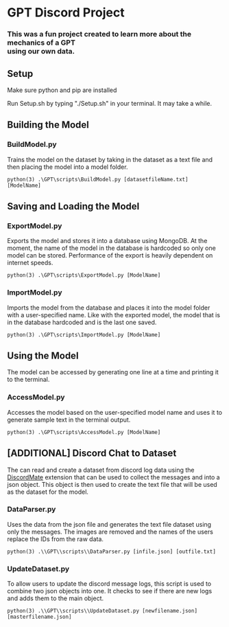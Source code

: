 # GPT Discord Project
### This was a fun project created to learn more about the mechanics of a GPT <br> using our own data.


## Setup
Make sure python and pip are installed

Run Setup.sh by typing "./Setup.sh" in your terminal. It may take a while.

## Building the Model

### BuildModel.py
Trains the model on the dataset by taking in the dataset as a text file and then placing the model into a model folder.

`python(3) .\GPT\scripts\BuildModel.py [datasetfileName.txt] [ModelName]`

## Saving and Loading the Model

### ExportModel.py
Exports the model and stores it into a database using MongoDB. At the moment, the name of the model in the database is hardcoded so only one model can be stored. Performance of the export is heavily dependent on internet speeds.

`python(3) .\GPT\scripts\ExportModel.py [ModelName]`

### ImportModel.py
Imports the model from the database and places it into the model folder with a user-specified name. Like with the exported model, the model that is in the database hardcoded and is the last one saved.

`python(3) .\GPT\scripts\ImportModel.py [ModelName]`


## Using the Model
The model can be accessed by generating one line at a time and printing it to the terminal. 

### AccessModel.py
Accesses the model based on the user-specified model name and uses it to generate sample text in the terminal output.

`python(3) .\GPT\scripts\AccessModel.py [ModelName]`

## [ADDITIONAL] Discord Chat to Dataset
The can read and create a dataset from discord log data using the [DiscordMate](https://discordmate.com/) extension that can be used to collect the messages and into a json object. This object is then used to create the text file that will be used as the dataset for the model.

### DataParser.py
Uses the data from the json file and generates the text file dataset using only the messages. The images are removed and the names of the users replace the IDs from the raw data.

`python(3) .\\GPT\\scripts\\DataParser.py [infile.json] [outfile.txt]`

### UpdateDataset.py
To allow users to update the discord message logs, this script is used to combine two json objects into one. It checks to see if there are new logs and adds them to the main object. 

`python(3) .\\GPT\\scripts\\UpdateDataset.py [newfilename.json] [masterfilename.json]`